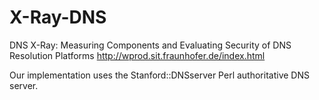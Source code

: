 # X-Ray-DNS
DNS X-Ray: Measuring Components and Evaluating Security of DNS Resolution Platforms
http://wprod.sit.fraunhofer.de/index.html

Our implementation uses the Stanford::DNSserver Perl authoritative DNS server.
